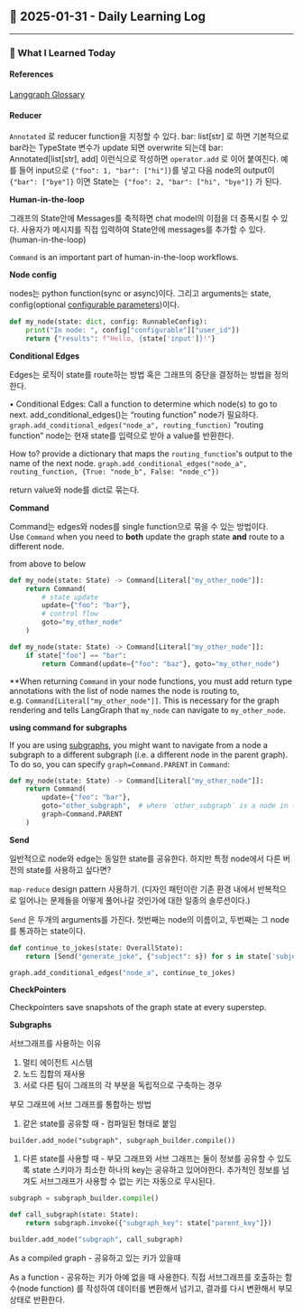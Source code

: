 ## 📅 2025-01-31 - Daily Learning Log

---

### 📝 What I Learned Today

#### References
[Langgraph Glossary](https://langchain-ai.github.io/langgraph/concepts/low_level/?h=reducer#why-use-messages)

#### Reducer

`Annotated` 로 reducer function을 지정할 수 있다. bar: list[str] 로 하면 기본적으로 bar라는 TypeState 변수가 update 되면 overwrite 되는데 bar: Annotated[list[str], add] 이런식으로 작성하면 `operator.add` 로 이어 붙여진다. 예를 들어 input으로 `{"foo": 1, "bar": ["hi"]}`를 넣고 다음 node의 output이 `{"bar": ["bye"]}` 이면 State는  `{"foo": 2, "bar": ["hi", "bye"]}` 가 된다. 

**Human-in-the-loop**

그래프의 State안에 Messages를 축적하면 chat model의 이점을 더 증폭시킬 수 있다. 사용자가 메시지를 직접 입력하여 State안에 messages를 추가할 수 있다. (human-in-the-loop)

`Command` is an important part of human-in-the-loop workflows.


**Node config**

nodes는 python function(sync or async)이다. 그리고 arguments는 state, config(optional [configurable parameters](/https://langchain-ai.github.io/langgraph/concepts/low_level/?h=reducer#configuration))이다. 

```python
def my_node(state: dict, config: RunnableConfig):
    print("In node: ", config["configurable"]["user_id"])
    return {"results": f"Hello, {state['input']}!"}
```

**Conditional Edges**

Edges는 로직이 state를 route하는 방법 혹은 그래프의 중단을 결정하는 방법을 정의한다. 

• Conditional Edges: Call a function to determine which node(s) to go to next.
add_conditional_edges()는 “routing function” node가 필요하다.
`graph.add_conditional_edges("node_a", routing_function)`
“routing function” node는 현재 state를 입력으로 받아 a value를 반환한다. 

How to? 
provide a dictionary that maps the `routing_function`'s output to the name of the next node.
`graph.add_conditional_edges("node_a", routing_function, {True: "node_b", False: "node_c"})`

return value와 node를 dict로 묶는다. 

**Command**

Command는 edges와 nodes를 single function으로 묶을 수 있는 방법이다.
Use `Command` when you need to **both** update the graph state **and** route to a different node.

from above to below

```python
def my_node(state: State) -> Command[Literal["my_other_node"]]:
    return Command(
        # state update
        update={"foo": "bar"},
        # control flow
        goto="my_other_node"
    )
```

```python
def my_node(state: State) -> Command[Literal["my_other_node"]]:
    if state["foo"] == "bar":
        return Command(update={"foo": "baz"}, goto="my_other_node")
```

**When returning `Command` in your node functions, you must add return type annotations with the list of node names the node is routing to, e.g. `Command[Literal["my_other_node"]]`. This is necessary for the graph rendering and tells LangGraph that `my_node` can navigate to `my_other_node`.

**using command for subgraphs**

If you are using [subgraphs](https://langchain-ai.github.io/langgraph/concepts/low_level/?h=reducer#subgraphs), you might want to navigate from a node a subgraph to a different subgraph (i.e. a different node in the parent graph). 
To do so, you can specify `graph=Command.PARENT` in `Command`:

```python
def my_node(state: State) -> Command[Literal["my_other_node"]]:
    return Command(
        update={"foo": "bar"},
        goto="other_subgraph",  # where `other_subgraph` is a node in the parent graph
        graph=Command.PARENT
    )
```

**Send**

일반적으로 node와 edge는 동일한 state를 공유한다. 하지만 특정 node에서 다른 버전의 state를 사용하고 싶다면? 

`map-reduce` design pattern 사용하기. (디자인 패턴이란 기존 환경 내에서 반복적으로 일어나는 문제들을 어떻게 풀어나갈 것인가에 대한 일종의 솔루션이다.)

`Send` 은 두개의 arguments를 가진다. 첫번째는 node의 이름이고, 두번째는 그 node를 통과하는 state이다. 

```python
def continue_to_jokes(state: OverallState):
    return [Send("generate_joke", {"subject": s}) for s in state['subjects']]

graph.add_conditional_edges("node_a", continue_to_jokes)
```

**CheckPointers**

Checkpointers save snapshots of the graph state at every superstep.

**Subgraphs**

서브그래프를 사용하는 이유

1. 멀티 에이전트 시스템
2. 노드 집합의 재사용
3. 서로 다른 팀이 그래프의 각 부분을 독립적으로 구축하는 경우

부모 그래프에 서브 그래프를 통합하는 방법

1. 같은 state를 공유할 때 - 컴파일된 형태로 붙임

`builder.add_node("subgraph", subgraph_builder.compile())`

1. 다른 state를 사용할 때 - 부모 그래프와 서브 그래프는 둘이 정보를 공유할 수 있도록 state 스키마가 최소한 하나의 key는 공유하고 있어야한다. 추가적인 정보를 넘겨도 서브그래프가 사용할 수 없는 키는 자동으로 무시된다.

```python
subgraph = subgraph_builder.compile()

def call_subgraph(state: State):
    return subgraph.invoke({"subgraph_key": state["parent_key"]})

builder.add_node("subgraph", call_subgraph)
```

As a compiled graph - 공유하고 있는 키가 있을때

As a function - 공유하는 키가 아예 없을 때 사용한다.
직접 서브그래프를 호출하는 함수(node function) 를 작성하여 데이터를 변환해서 넘기고, 결과를 다시 변환해서 부모 상태로 반환한다.